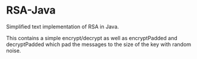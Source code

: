 RSA-Java
========

Simplified text implementation of RSA in Java.

This contains a simple encrypt/decrypt as well as encryptPadded and decryptPadded which pad the messages to the size of the key with random noise.
